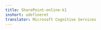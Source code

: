 ```yaml
---
title: SharePoint-online-k1
inshort: udefineret
translator: Microsoft Cognitive Services
---
```




